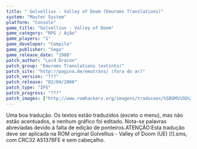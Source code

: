 ```yaml
---
title: " Golvellius - Valley of Doom (Emuroms Translations)"
system: "Master System"
platform: "Console"
game_title: "Golvellius - Valley of Doom"
game_category: "RPG / Ação"
game_players: "1"
game_developer: "Compile"
game_publisher: "Sega"
game_release_date: "1988"
patch_author: "Lord Dracon"
patch_group: "Emuroms Translations (extinto)"
patch_site: "http://pagina.de/emutrans/ (fora do ar)"
patch_version: "???"
patch_release: "02/04/2000"
patch_type: "IPS"
patch_progress: "???"
patch_images: ["http://www.romhackers.org/imagens/traducoes/%5BSMS%5D%20Golvellius%20-%20Emuroms%20Translations%20-%201.png","http://www.romhackers.org/imagens/traducoes/%5BSMS%5D%20Golvellius%20-%20Emuroms%20Translations%20-%202.png","http://www.romhackers.org/imagens/traducoes/%5BSMS%5D%20Golvellius%20-%20Emuroms%20Translations%20-%203.png"]
---
```

Uma boa tradução. Os textos estão traduzidos (exceto o menu), mas não estão acentuados, e nenhum gráfico foi editado. Nota-se palavras abreviadas devido à falta de edição de ponteiros.ATENÇÃO:Esta tradução deve ser aplicada na ROM original Golvellius - Valley of Doom (UE) [!].sms, com CRC32 A51376FE e sem cabeçalho.